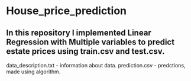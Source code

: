 # House_price_prediction
## In this repository I implemented Linear Regression with Multiple variables to predict estate prices using train.csv and test.csv.
data_description.txt - information about data.
prediction.csv - predctions, made using algorithm.
